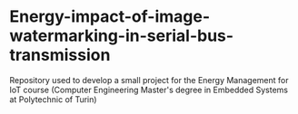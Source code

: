 # Energy-impact-of-image-watermarking-in-serial-bus-transmission
Repository used to develop a small project for the Energy Management for IoT course (Computer Engineering Master's degree in Embedded Systems at Polytechnic of Turin)
